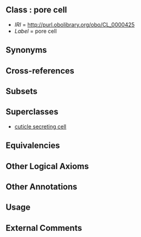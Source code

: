 
## Class : pore cell

 * *IRI* = http://purl.obolibrary.org/obo/CL_0000425
 * *Label* = pore cell

## Synonyms


## Cross-references


## Subsets


## Superclasses

 * [cuticle secreting cell](../../CL/58/CL_0000658.md)

## Equivalencies


## Other Logical Axioms


## Other Annotations


## Usage


## External Comments

